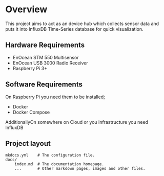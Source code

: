 # Overview

This project aims to act as an device hub which collects sensor data and puts it into InfluxDB Time-Series database for quick visualization. 


## Hardware Requirements

- EnOcean STM 550 Multisensor
- EnOcean USB 3000 Radio Receiver
- Raspberry Pi 3+

## Software Requirements

On Raspberry Pi you need them to be installed;

- Docker
- Docker Compose

AdditionallyOn somewhere on Cloud or you infrastructure you need InfluxDB

## Project layout

    mkdocs.yml    # The configuration file.
    docs/
        index.md  # The documentation homepage.
        ...       # Other markdown pages, images and other files.
